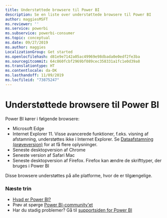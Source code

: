 ```yaml
---
title: Understøttede browsere til Power BI
description: Se en liste over understøttede browsere til Power BI
author: maggiesMSFT
ms.reviewer: ''
ms.service: powerbi
ms.subservice: powerbi-consumer
ms.topic: conceptual
ms.date: 09/27/2019
ms.author: maggies
LocalizationGroup: Get started
ms.openlocfilehash: d81e9e7142a05ac49969e98dbada0e0edf2fe3ba
ms.sourcegitcommit: 64c860fcbf2969bf089cec358331a1fc1e0d39a8
ms.translationtype: HT
ms.contentlocale: da-DK
ms.lasthandoff: 11/09/2019
ms.locfileid: "73875247"
---
```

# <a name="supported-browsers-for-power-bi"></a>Understøttede browsere til Power BI
Power BI kører i følgende browsere:

- Microsoft Edge
- Internet Explorer 11. Visse avancerede funktioner, f.eks. visning af afstamning, understøttes ikke i Internet Explorer. Se [Dataafstamning (prøveversion)](service-data-lineage.md) for at få flere oplysninger.
- Seneste desktopversion af Chrome
- Seneste version af Safari Mac
- Seneste desktopversion af Firefox. Firefox kan ændre de skrifttyper, der bruges i Power BI 

Disse browsere understøttes på alle platforme, hvor de er tilgængelige.

### <a name="next-steps"></a>Næste trin
* [Hvad er Power BI?](power-bi-overview.md)
* Prøv at spørge [Power BI-community'et](https://community.powerbi.com/)
* Har du stadig problemer? Gå til [supportsiden for Power BI](https://powerbi.microsoft.com/support/)

